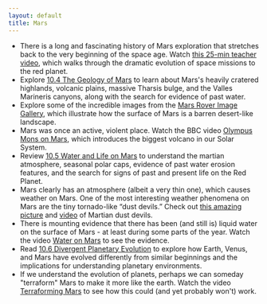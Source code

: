 ```yaml
---
layout: default
title: Mars
---
```


- There is a long and fascinating history of Mars exploration that stretches back to the very beginning of the space age. Watch [this 25-min teacher video](https://youtu.be/UMhXoNL4JZQ?t=13), which walks through the dramatic evolution of space missions to the red planet. 
- Explore [10.4 The Geology of Mars](https://openstax.org/books/astronomy-2e/pages/10-4-the-geology-of-mars) to learn about Mars's heavily cratered highlands, volcanic plains, massive Tharsis bulge, and the Valles Marineris canyons, along with the search for evidence of past water.
- Explore some of the incredible images from the [Mars Rover Image Gallery](http://www.nasa.gov/mission_pages/msl/images/index.html), which illustrate how the surface of Mars is a barren desert-like landscape.
- Mars was once an active, violent place. Watch the BBC video [Olympus Mons on Mars](https://storage.googleapis.com/avh-astro-videos/Olympus%20Mons%20on%20Mars.webm), which introduces the biggest volcano in our Solar System.
- Review [10.5 Water and Life on Mars](https://openstax.org/books/astronomy-2e/pages/10-5-water-and-life-on-mars) to understand the martian atmosphere, seasonal polar caps, evidence of past water erosion features, and the search for signs of past and present life on the Red Planet.
- Mars clearly has an atmosphere (albeit a very thin one), which causes weather on Mars. One of the most interesting weather phenomena on Mars are the tiny tornado-like “dust devils.” Check out [this amazing picture](https://upload.wikimedia.org/wikipedia/commons/c/c0/The_Serpent_Dust_Devil_on_Mars_PIA15116.jpg) and [video](https://upload.wikimedia.org/wikipedia/commons/f/fe/Marsdustdevil2.gif) of Martian dust devils. 
- There is mounting evidence that there has been (and still is) liquid water on the surface of Mars - at least during some parts of the year. Watch the video [Water on Mars](https://youtu.be/DzEpbhcIcPc?t=13) to see the evidence.
- Read [10.6 Divergent Planetary Evolution](https://openstax.org/books/astronomy-2e/pages/10-6-divergent-planetary-evolution) to explore how Earth, Venus, and Mars have evolved differently from similar beginnings and the implications for understanding planetary environments.
- If we understand the evolution of planets, perhaps we can someday "terraform" Mars to make it more like the earth. Watch the video [Terraforming Mars](https://youtu.be/40VBVxFJK0g?si=0b41mO4cz7swClqx&t=13) to see how this could (and yet probably won't) work. 
